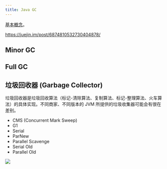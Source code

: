 ```yaml
---
title: Java GC
---
```



[基本概念](../language/gc.md)。

https://juejin.im/post/6874810532730404878/

## Minor GC

## Full GC

## 垃圾回收器 (Garbage Collector)

垃圾回收器是垃圾回收算法（标记-清除算法、复制算法、标记-整理算法、火车算法）的具体实现。不同商家、不同版本的 JVM 所提供的垃圾收集器可能会有很在差别。

- CMS (Concurrent Mark Sweep)
- G1
- Serial
- ParNew
- Parallel Scavenge
- Serial Old
- Parallel Old

![](https://user-gold-cdn.xitu.io/2020/5/5/171e4e6bd164f9f7?imageView2/0/w/1280/h/960/format/webp/ignore-error/1)
